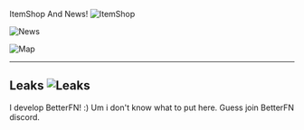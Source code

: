ItemShop And News!
![ItemShop](https://fortool.fr/cm/assets/shop/en.png)



![News](https://api.peely.de//cdn//current//brnews_en.gif)


![Map](https://fortnite-api.com/images/map_en.png)


----------
Leaks
![Leaks](https://api.peely.de/cdn/current/leaks.png)
--------
I develop BetterFN!
:)
Um
i don't know what to put here. Guess join BetterFN discord.
